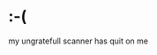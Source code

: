 <!--
  date: 2003-09-12
  modified: 2014-08-15
  slug: 271
  type: post
  tags: rant
-->

# :-(

<p>my ungratefull scanner has quit on me</p>
